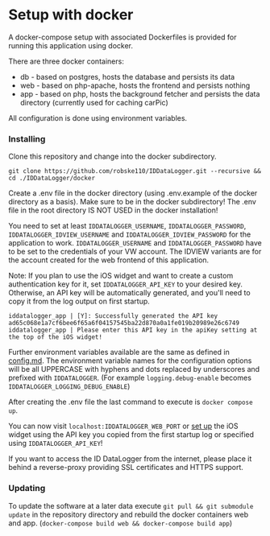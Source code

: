 # Setup with docker

A docker-compose setup with associated Dockerfiles is provided for running this application using docker.

There are three docker containers:
- db - based on postgres, hosts the database and persists its data
- web - based on php-apache, hosts the frontend and persists nothing
- app - based on php, hosts the background fetcher and persists the data directory (currently used for caching carPic)

All configuration is done using environment variables.

### Installing

Clone this repository and change into the docker subdirectory.

`git clone https://github.com/robske110/IDDataLogger.git --recursive && cd ./IDDataLogger/docker`

Create a .env file in the docker directory (using .env.example of the docker directory as a basis).
Make sure to be in the docker subdirectory! The .env file in the root directory IS NOT USED in the docker installation!

You need to set at least
`IDDATALOGGER_USERNAME`,
`IDDATALOGGER_PASSWORD`,
`IDDATALOGGER_IDVIEW_USERNAME` and
`IDDATALOGGER_IDVIEW_PASSWORD`
for the application to work.
`IDDATALOGGER_USERNAME` and `IDDATALOGGER_PASSWORD` have to be set to the credentials of your
VW account. The IDVIEW variants are for the account created for the web frontend of this application.

Note: If you plan to use the iOS widget and want to create a custom authentication key for it, set `IDDATALOGGER_API_KEY`
to your desired key. Otherwise, an API key will be automatically generated, and you'll need to copy it from the log
output on first startup.
```
iddatalogger_app | [Y]: Successfully generated the API key ad65c068e1a7cf6bee6f65a6f04157545ba22d870a0a1fe019b20989e26c6749
iddatalogger_app | Please enter this API key in the apiKey setting at the top of the iOS widget!
```

Further environment variables available are the same as defined in [config.md](docs/config.md). The environment variable
names for the configuration options will be all UPPERCASE with hyphens and dots replaced by underscores and prefixed
with `IDDATALOGGER`.
(For example `logging.debug-enable` becomes `IDDATALOGGER_LOGGING_DEBUG_ENABLE`)

After creating the .env file the last command to execute is `docker compose up`.

You can now visit `localhost:IDDATALOGGER_WEB_PORT` or [set up](docs/ioswidget.md) the iOS widget using the API key
you copied from the first startup log or specified using `IDDATALOGGER_API_KEY`!

If you want to access the ID DataLogger from the internet, please place it behind a reverse-proxy providing SSL
certificates and HTTPS support.

### Updating

To update the software at a later data execute `git pull && git submodule update` in the repository directory and
rebuild the docker containers web and app. (`docker-compose build web && docker-compose build app`)